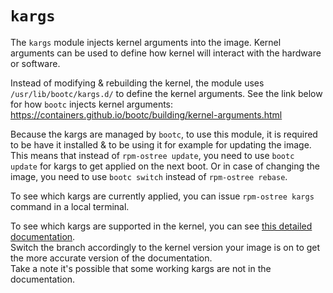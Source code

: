 # `kargs`

The `kargs` module injects kernel arguments into the image. Kernel arguments can be used to define how kernel will interact with the hardware or software.

Instead of modifying & rebuilding the kernel, the module uses `/usr/lib/bootc/kargs.d/` to define the kernel arguments. See the link below for how `bootc` injects kernel arguments:  
https://containers.github.io/bootc/building/kernel-arguments.html

Because the kargs are managed by `bootc`, to use this module, it is required to be have it installed & to be using it for example for updating the image. This means that instead of `rpm-ostree update`, you need to use `bootc update` for kargs to get applied on the next boot. Or in case of changing the image, you need to use `bootc switch` instead of `rpm-ostree rebase`.

To see which kargs are currently applied, you can issue `rpm-ostree kargs` command in a local terminal.

To see which kargs are supported in the kernel, you can see [this detailed documentation](https://web.git.kernel.org/pub/scm/linux/kernel/git/stable/linux.git/tree/Documentation/admin-guide/kernel-parameters.txt).  
Switch the branch accordingly to the kernel version your image is on to get the more accurate version of the documentation.  
Take a note it's possible that some working kargs are not in the documentation.
